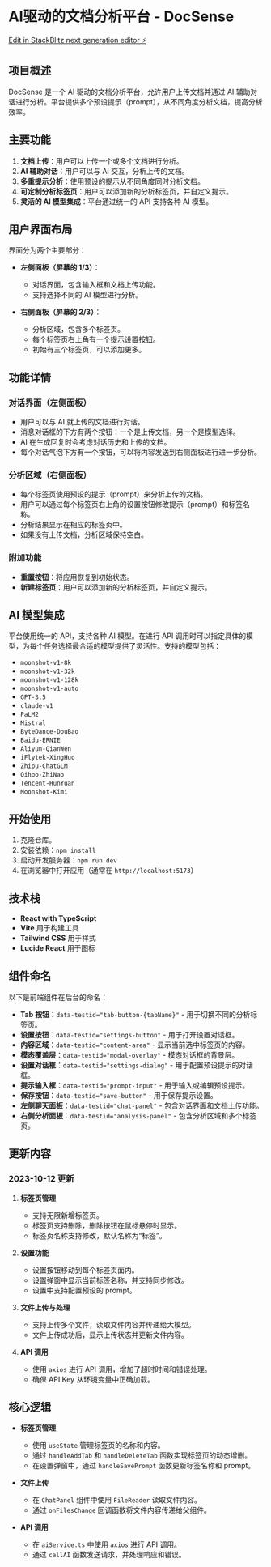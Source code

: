 # AI驱动的文档分析平台 - DocSense

[Edit in StackBlitz next generation editor ⚡️](https://stackblitz.com/~/github.com/jqlong17/DocSense)

## 项目概述

DocSense 是一个 AI 驱动的文档分析平台，允许用户上传文档并通过 AI 辅助对话进行分析。平台提供多个预设提示（prompt），从不同角度分析文档，提高分析效率。

## 主要功能

1. **文档上传**：用户可以上传一个或多个文档进行分析。
2. **AI 辅助对话**：用户可以与 AI 交互，分析上传的文档。
3. **多重提示分析**：使用预设的提示从不同角度同时分析文档。
4. **可定制分析标签页**：用户可以添加新的分析标签页，并自定义提示。
5. **灵活的 AI 模型集成**：平台通过统一的 API 支持各种 AI 模型。

## 用户界面布局

界面分为两个主要部分：

- **左侧面板（屏幕的 1/3）**：
  - 对话界面，包含输入框和文档上传功能。
  - 支持选择不同的 AI 模型进行分析。

- **右侧面板（屏幕的 2/3）**：
  - 分析区域，包含多个标签页。
  - 每个标签页右上角有一个提示设置按钮。
  - 初始有三个标签页，可以添加更多。

## 功能详情

### 对话界面（左侧面板）

- 用户可以与 AI 就上传的文档进行对话。
- 消息对话框的下方有两个按钮：一个是上传文档，另一个是模型选择。
- AI 在生成回复时会考虑对话历史和上传的文档。
- 每个对话气泡下方有一个按钮，可以将内容发送到右侧面板进行进一步分析。

### 分析区域（右侧面板）

- 每个标签页使用预设的提示（prompt）来分析上传的文档。
- 用户可以通过每个标签页右上角的设置按钮修改提示（prompt）和标签名称。
- 分析结果显示在相应的标签页中。
- 如果没有上传文档，分析区域保持空白。

### 附加功能

- **重置按钮**：将应用恢复到初始状态。
- **新建标签页**：用户可以添加新的分析标签页，并自定义提示。

## AI 模型集成

平台使用统一的 API，支持各种 AI 模型。在进行 API 调用时可以指定具体的模型，为每个任务选择最合适的模型提供了灵活性。支持的模型包括：

- `moonshot-v1-8k`
- `moonshot-v1-32k`
- `moonshot-v1-128k`
- `moonshot-v1-auto`
- `GPT-3.5`
- `claude-v1`
- `PaLM2`
- `Mistral`
- `ByteDance-DouBao`
- `Baidu-ERNIE`
- `Aliyun-QianWen`
- `iFlytek-XingHuo`
- `Zhipu-ChatGLM`
- `Qihoo-ZhiNao`
- `Tencent-HunYuan`
- `Moonshot-Kimi`

## 开始使用

1. 克隆仓库。
2. 安装依赖：`npm install`
3. 启动开发服务器：`npm run dev`
4. 在浏览器中打开应用（通常在 `http://localhost:5173`）

## 技术栈

- **React with TypeScript**
- **Vite** 用于构建工具
- **Tailwind CSS** 用于样式
- **Lucide React** 用于图标

## 组件命名

以下是前端组件在后台的命名：

- **Tab 按钮**：`data-testid="tab-button-{tabName}"` - 用于切换不同的分析标签页。
- **设置按钮**：`data-testid="settings-button"` - 用于打开设置对话框。
- **内容区域**：`data-testid="content-area"` - 显示当前选中标签页的内容。
- **模态覆盖层**：`data-testid="modal-overlay"` - 模态对话框的背景层。
- **设置对话框**：`data-testid="settings-dialog"` - 用于配置预设提示的对话框。
- **提示输入框**：`data-testid="prompt-input"` - 用于输入或编辑预设提示。
- **保存按钮**：`data-testid="save-button"` - 用于保存提示设置。
- **左侧聊天面板**：`data-testid="chat-panel"` - 包含对话界面和文档上传功能。
- **右侧分析面板**：`data-testid="analysis-panel"` - 包含分析区域和多个标签页。

## 更新内容

### 2023-10-12 更新

1. **标签页管理**
   - 支持无限新增标签页。
   - 标签页支持删除，删除按钮在鼠标悬停时显示。
   - 标签页名称支持修改，默认名称为“标签”。

2. **设置功能**
   - 设置按钮移动到每个标签页面内。
   - 设置弹窗中显示当前标签名称，并支持同步修改。
   - 设置中支持配置预设的 prompt。

3. **文件上传与处理**
   - 支持上传多个文件，读取文件内容并传递给大模型。
   - 文件上传成功后，显示上传状态并更新文件内容。

4. **API 调用**
   - 使用 `axios` 进行 API 调用，增加了超时时间和错误处理。
   - 确保 API Key 从环境变量中正确加载。

## 核心逻辑

- **标签页管理**
  - 使用 `useState` 管理标签页的名称和内容。
  - 通过 `handleAddTab` 和 `handleDeleteTab` 函数实现标签页的动态增删。
  - 在设置弹窗中，通过 `handleSavePrompt` 函数更新标签名称和 prompt。

- **文件上传**
  - 在 `ChatPanel` 组件中使用 `FileReader` 读取文件内容。
  - 通过 `onFilesChange` 回调函数将文件内容传递给父组件。

- **API 调用**
  - 在 `aiService.ts` 中使用 `axios` 进行 API 调用。
  - 通过 `callAI` 函数发送请求，并处理响应和错误。